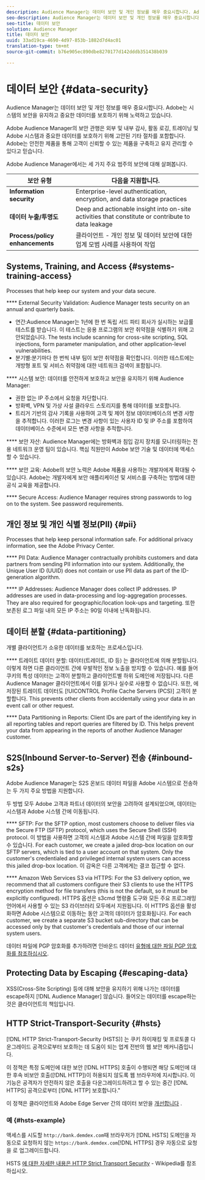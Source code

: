 ```yaml
---
description: Audience Manager는 데이터 보안 및 개인 정보를 매우 중요시합니다. Adobe는 시스템의 보안을 유지하고 중요한 데이터를 보호하기 위해 노력하고 있습니다.
seo-description: Audience Manager는 데이터 보안 및 개인 정보를 매우 중요시합니다. Adobe는 시스템의 보안을 유지하고 중요한 데이터를 보호하기 위해 노력하고 있습니다.
seo-title: 데이터 보안
solution: Audience Manager
title: 데이터 보안
uuid: 33ad19ca-4690-4d97-853b-1882d7d4ac01
translation-type: tm+mt
source-git-commit: b76e905ec890dbe8270177d142dddb351438b039

---
```



# 데이터 보안 {#data-security}

Audience Manager는 데이터 보안 및 개인 정보를 매우 중요시합니다. Adobe는 시스템의 보안을 유지하고 중요한 데이터를 보호하기 위해 노력하고 있습니다.

Adobe Audience Manager의 보안 관행은 외부 및 내부 감사, 활동 로깅, 트레이닝 및 Adobe 시스템과 중요한 데이터를 보호하기 위해 고안된 기타 절차를 포함합니다. Adobe는 안전한 제품을 통해 고객이 신뢰할 수 있는 제품을 구축하고 유지 관리할 수 있다고 믿습니다.

Adobe Audience Manager에서는 세 가지 주요 범주의 보안에 대해 살펴봅니다.

| 보안 유형 | 다음을 지원합니다. |
|---|---|
| **Information security** | Enterprise-level authentication, encryption, and data storage practices |
| **데이터 누출/투명도** | Deep and actionable insight into on-site activities that constitute or contribute to data leakage |
| **Process/policy enhancements** | 클라이언트 - 개인 정보 및 데이터 보안에 대한 업계 모범 사례를 사용하여 작업 |

## Systems, Training, and Access {#systems-training-access}

Processes that help keep our system and your data secure.

**** External Security Validation:  Audience Manager tests security on an annual and quarterly basis.

* 연간:Audience Manager는 1년에 한 번 독립 서드 파티 회사가 실시하는 보급률 테스트를 받습니다. 이 테스트는 응용 프로그램의 보안 취약점을 식별하기 위해 고안되었습니다. The tests include scanning for cross-site scripting, SQL injections, form parameter manipulation, and other application-level vulnerabilities.
* 분기별:분기마다 한 번씩 내부 팀이 보안 취약점을 확인합니다. 이러한 테스트에는 개방형 포트 및 서비스 취약점에 대한 네트워크 검색이 포함됩니다.

**** 시스템 보안: 데이터를 안전하게 보호하고 보안을 유지하기 위해 Audience Manager:

* 권한 없는 IP 주소에서 요청을 차단합니다.
* 방화벽, VPN 및 가상 사설 클라우드 스토리지를 통해 데이터를 보호합니다.
* 트리거 기반의 감사 기록을 사용하여 고객 및 제어 정보 데이터베이스의 변경 사항을 추적합니다. 이러한 로그는 변경 사항이 있는 사용자 ID 및 IP 주소를 포함하여 데이터베이스 수준에서 모든 변경 사항을 추적합니다.

**** 보안 자산: Audience Manager에는 방화벽과 침입 감지 장치를 모니터링하는 전용 네트워크 운영 팀이 있습니다. 핵심 직원만이 Adobe 보안 기술 및 데이터에 액세스할 수 있습니다.

**** 보안 교육: Adobe의 보안 노력은 Adobe 제품을 사용하는 개발자에게 확대될 수 있습니다. Adobe는 개발자에게 보안 애플리케이션 및 서비스를 구축하는 방법에 대한 공식 교육을 제공합니다.

**** Secure Access:  Audience Manager requires strong passwords to log on to the system. See password requirements.[](../../reference/password-requirements.md)

## 개인 정보 및 개인 식별 정보(PII) {#pii}

Processes that help keep personal information safe. For additional privacy information, see the Adobe Privacy Center.[](https://www.adobe.com/privacy/advertising-services.html)

**** PII Data:  Audience Manager contractually prohibits customers and data partners from sending PII information into our system. Additionally, the Unique User ID (UUID) does not contain or use PII data as part of the ID-generation algorithm.

**** IP Addresses:  Audience Manager does collect IP addresses. IP addresses are used in data-processing and log-aggregation processes. They are also required for geographic/location look-ups and targeting. 또한 보존된 로그 파일 내의 모든 IP 주소는 90일 이내에 난독화됩니다.

## 데이터 분할 {#data-partitioning}

개별 클라이언트가 소유한 데이터를 보호하는 프로세스입니다.

**** 트레이트 데이터 분할: 데이터(트레이트, ID 등) 는 클라이언트에 의해 분할됩니다. 이렇게 하면 다른 클라이언트 간에 우발적인 정보 노출을 방지할 수 있습니다. 예를 들어 쿠키의 특성 데이터는 고객이 분할하고 클라이언트별 하위 도메인에 저장됩니다. 다른 Audience Manager 클라이언트에서 이를 읽거나 실수로 사용할 수 없습니다. 또한, 에 저장된 트레이트 데이터도 [!UICONTROL Profile Cache Servers (PCS)] 고객이 분할합니다. This prevents other clients from accidentally using your data in an event call or other request.

**** Data Partitioning in Reports:  Client IDs are part of the identifying key in all reporting tables and report queries are filtered by ID. This helps prevent your data from appearing in the reports of another Audience Manager customer.

## S2S(Inbound Server-to-Server) 전송 {#inbound-s2s}

Adobe Audience Manager는 S2S 온보드 데이터 파일을 Adobe 시스템으로 전송하는 두 가지 주요 방법을 지원합니다.

두 방법 모두 Adobe 고객과 파트너 데이터의 보안을 고려하여 설계되었으며, 데이터는 시스템과 Adobe 시스템 간에 이동됩니다.

**** SFTP: For the SFTP option, most customers choose to deliver files via the Secure FTP (SFTP) protocol, which uses the Secure Shell (SSH) protocol. 이 방법을 사용하면 고객의 시스템과 Adobe 시스템 간에 파일을 암호화할 수 있습니다. For each customer, we create a jailed drop-box location on our SFTP servers, which is tied to a user account on that system. Only the customer's credentialed and privileged internal system users can access this jailed drop-box location. 이 감옥은 다른 고객에게는 결코 접근할 수 없다.

**** Amazon Web Services S3 via HTTPS: For the S3 delivery option, we recommend that all customers configure their S3 clients to use the HTTPS encryption method for file transfers (this is not the default, so it must be explicitly configured). HTTPS 옵션은 s3cmd 명령줄 도구와 모든 주요 프로그래밍 언어에서 사용할 수 있는 S3 라이브러리 모두에서 지원됩니다. 이 HTTPS 옵션을 활성화하면 Adobe 시스템으로 이동하는 동안 고객의 데이터가 암호화됩니다. For each customer, we create a separate S3 bucket sub-directory that can be accessed only by that customer's credentials and those of our internal system users.

데이터 파일에 PGP 암호화를 추가하려면 인바운드 데이터 [유형에 대한 파일 PGP 암호화를 참조하십시오](../../integration/sending-audience-data/batch-data-transfer-explained/inbound-file-encryption.md).

## Protecting Data by Escaping {#escaping-data}

XSS(Cross-Site Scripting) 등에 대해 보안을 유지하기 위해 나가는 데이터를 escape하지 [!DNL Audience Manager] 않습니다. 들어오는 데이터를 escape하는 것은 클라이언트의 책임입니다.

## HTTP Strict-Transport-Security {#hsts}

[!DNL HTTP Strict-Transport-Security (HSTS)] 는 쿠키 하이재킹 및 프로토콜 다운그레이드 공격으로부터 보호하는 데 도움이 되는 업계 전반의 웹 보안 메커니즘입니다.

이 정책은 특정 도메인에 대한 보안 [!DNL HTTPS] 호출이 수행되면 해당 도메인에 대한 후속 비보안 호출([!DNL HTTP])이 허용되지 않도록 웹 브라우저에 지시합니다. 이 기능은 공격자가 안전하지 않은 호출을 다운그레이드하려고 할 수 있는 중간 [!DNL HTTPS] 공격으로부터 [!DNL HTTP] 보호합니다."

이 정책은 클라이언트와 Adobe Edge Server 간의 데이터 보안을 [개선합니다](../../reference/system-components/components-edge.md) .

### 예 {#hsts-example}

액세스를 시도할 `http://bank.demdex.com`때 브라우저가 [!DNL HSTS] 도메인을 자동으로 요청하지 않는 `https://bank.demdex.com`[!DNL HTTPS] 경우 자동으로 요청을 로 업그레이드합니다.

HSTS [에 대한 자세한 내용은 HTTP Strict Transport Security](https://en.wikipedia.org/wiki/HTTP_Strict_Transport_Security) - Wikipedia를 참조하십시오.
